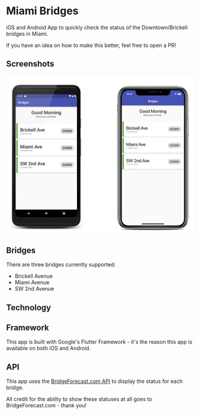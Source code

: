 # Miami Bridges
iOS and Android App to quickly check the status of the Downtown/Brickell bridges in Miami.

If you have an idea on how to make this better, feel free to open a PR!

## Screenshots
![Teaser Images](assets/teasers/teasers.png)

## Bridges
There are three bridges currently supported:

- Brickell Avenue
- Miami Avenue
- SW 2nd Avenue

## Technology

## Framework
This app is built with Google's Flutter Framework - it's the reason this app is available on both iOS and Android.

## API
This app uses the [BridgeForecast.com API](https://bridgeforecast.com) to display the status for each bridge.

All credit for the ability to show these statuses at all goes to BridgeForecast.com - thank you!